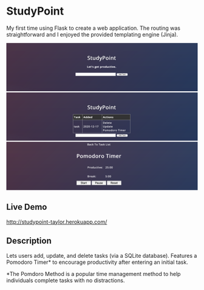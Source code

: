 # StudyPoint
My first time using Flask to create a web application. The routing was straightforward and I enjoyed the provided templating engine (Jinja).


![preview-1](https://github.com/tmalamut/StudyPoint/blob/main/previewimgs/img1.png?raw=true)
![preview-2](https://github.com/tmalamut/StudyPoint/blob/main/previewimgs/img2.png?raw=true)
![preview-3](https://github.com/tmalamut/StudyPoint/blob/main/previewimgs/img3.png?raw=true)

## Live Demo
http://studypoint-taylor.herokuapp.com/

## Description
Lets users add, update, and delete tasks (via a SQLite database).
Features a Pomodoro Timer* to encourage productivity after entering an initial task.

*The Pomdoro Method is a popular time management method to help individuals complete tasks with no distractions.

